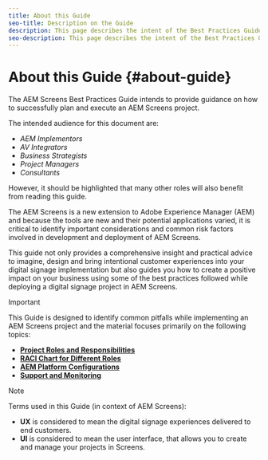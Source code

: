 ```yaml
---
title: About this Guide
seo-title: Description on the Guide
description: This page describes the intent of the Best Practices Guide
seo-description: This page describes the intent of the Best Practices Guide
---
```


# About this Guide {#about-guide}

The AEM Screens Best Practices Guide intends to provide guidance on how to successfully plan and execute an AEM Screens project.

The intended audience for this document are:

* *AEM Implementors*
* *AV Integrators*
* *Business Strategists*
* *Project Managers*
* *Consultants*

However, it should be highlighted that many other roles will also benefit from reading this guide.

The AEM Screens is a new extension to Adobe Experience Manager (AEM) and because the tools are new and their potential applications varied, it is critical to identify important considerations and common risk factors involved in development and deployment of AEM Screens.

This guide not only provides a comprehensive insight and practical advice to imagine, design and bring intentional customer experiences into your digital signage implementation but also guides you how to create a positive impact on your business using some of the best practices followed while deploying a digital signage project in AEM Screens.
>[!IMPORTANT]
> This Guide is designed to identify common pitfalls while implementing an AEM Screens project and the material focuses primarily on the following topics:
>
> * **[Project Roles and Responsibilities](roles-responsibilities.md)**
> * **[RACI Chart for Different Roles](roles-responsibilities.md#raci-chart)**
> * **[AEM Platform Configurations](aem-platform-configurations.md)**
> * **[Support and Monitoring](support-monitoring.md)**

>[!NOTE]
> Terms used in this Guide (in context of AEM Screens):
>
> * **UX** is considered to mean the digital signage experiences delivered to end customers.
> * **UI** is considered to mean the user interface, that allows you to create and manage your projects in Screens.

